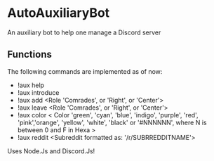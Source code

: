 # AutoAuxiliaryBot

An auxiliary bot to help one manage a Discord server

## Functions

The following commands are implemented as of now:

* !aux help
* !aux introduce
* !aux add <Role 'Comrades', or 'Right', or 'Center'> 
* !aux leave <Role 'Comrades', or 'Right', or 'Center'> 
* !aux color < Color 'green', 'cyan', 'blue', 'indigo', 'purple', 'red', 'pink','orange', 'yellow', 'white', 'black' or '#NNNNNN', where N is between 0 and F in Hexa >
* !aux reddit <Subreddit formatted as: '/r/SUBRREDDITNAME'>

Uses Node.Js and Discord.Js!
